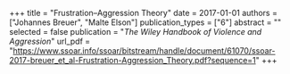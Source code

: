 +++
title = "Frustration–Aggression Theory"
date = 2017-01-01
authors = ["Johannes Breuer", "Malte Elson"]
publication_types = ["6"]
abstract = ""
selected = false
publication = "*The Wiley Handbook of Violence and Aggression*"
url_pdf = "https://www.ssoar.info/ssoar/bitstream/handle/document/61070/ssoar-2017-breuer_et_al-Frustration-Aggression_Theory.pdf?sequence=1"
+++

